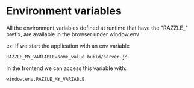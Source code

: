 # Environment variables

All the environment variables defined at runtime that have the "RAZZLE_" prefix, are available in the browser under window.env

ex:
If we start the application with an env variable
```
RAZZLE_MY_VARIABLE=some_value build/server.js
```

In the frontend we can access this variable with:
```
window.env.RAZZLE_MY_VARIABLE
```
